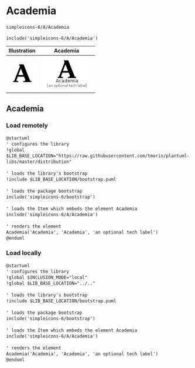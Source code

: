 # Academia


```text
simpleicons-6/A/Academia
```

```text
include('simpleicons-6/A/Academia')
```



| Illustration | Academia |
| :---: | :---: |
| ![illustration for Illustration](../../simpleicons-6/A/Academia.png) | ![illustration for Academia](../../simpleicons-6/A/Academia.Local.png) |




## Academia

### Load remotely
```plantuml
@startuml
' configures the library
!global $LIB_BASE_LOCATION="https://raw.githubusercontent.com/tmorin/plantuml-libs/master/distribution"

' loads the library's bootstrap
!include $LIB_BASE_LOCATION/bootstrap.puml

' loads the package bootstrap
include('simpleicons-6/bootstrap')

' loads the Item which embeds the element Academia
include('simpleicons-6/A/Academia')

' renders the element
Academia('Academia', 'Academia', 'an optional tech label')
@enduml
```

### Load locally
```plantuml
@startuml
' configures the library
!global $INCLUSION_MODE="local"
!global $LIB_BASE_LOCATION="../.."

' loads the library's bootstrap
!include $LIB_BASE_LOCATION/bootstrap.puml

' loads the package bootstrap
include('simpleicons-6/bootstrap')

' loads the Item which embeds the element Academia
include('simpleicons-6/A/Academia')

' renders the element
Academia('Academia', 'Academia', 'an optional tech label')
@enduml
```

